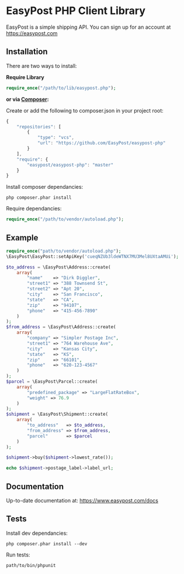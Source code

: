 # EasyPost PHP Client Library

EasyPost is a simple shipping API. You can sign up for an account at https://easypost.com

Installation
------------

There are two ways to install:

 **Require Library**

```php
require_once("/path/to/lib/easypost.php");
```

**or via [Composer](http://getcomposer.org/):**

Create or add the following to composer.json in your project root:
```javascript
{
    "repositories": [
        {
            "type": "vcs",
            "url": "https://github.com/EasyPost/easypost-php"
        }
    ],
    "require": {
        "easypost/easypost-php": "master"
    }
}
```

Install composer dependancies:
```shell
php composer.phar install
```

Require dependancies:
```php
require_once("/path/to/vendor/autoload.php");
```

Example
-------

```php
require_once("path/to/vendor/autoload.php");
\EasyPost\EasyPost::setApiKey('cueqNZUb3ldeWTNX7MU3Mel8UXtaAMUi');

$to_address = \EasyPost\Address::create(
    array(
        "name"    => "Dirk Diggler",
        "street1" => "388 Townsend St",
        "street2" => "Apt 20",
        "city"    => "San Francisco",
        "state"   => "CA",
        "zip"     => "94107",
        "phone"   => "415-456-7890"
    )
);
$from_address = \EasyPost\Address::create(
    array(
        "company" => "Simpler Postage Inc",
        "street1" => "764 Warehouse Ave",
        "city"    => "Kansas City",
        "state"   => "KS",
        "zip"     => "66101",
        "phone"   => "620-123-4567"
    )
);
$parcel = \EasyPost\Parcel::create(
    array(
        "predefined_package" => "LargeFlatRateBox",
        "weight" => 76.9
    )
);
$shipment = \EasyPost\Shipment::create(
    array(
        "to_address"   => $to_address,
        "from_address" => $from_address,
        "parcel"       => $parcel
    )
);

$shipment->buy($shipment->lowest_rate());

echo $shipment->postage_label->label_url;
```

Documentation
--------------------

Up-to-date documentation at: https://www.easypost.com/docs

Tests
--------------------

Install dev dependancies:
```shell
php composer.phar install --dev
```

Run tests:
```shell
path/to/bin/phpunit
```

